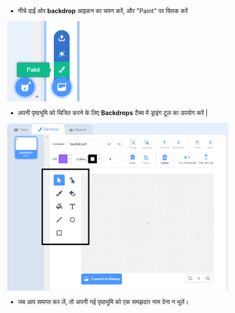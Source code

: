 + नीचे दाईं ओर **backdrop** आइकन का चयन करें, और "Paint" पर क्लिक करें

![नई पृष्ठभूमि पेंट करें](images/paint_backdrop_icon.png)

+ अपनी पृष्ठभूमि को चित्रित करने के लिए **Backdrops** टैब्स में ड्राइंग टूल का उपयोग करें |

![चित्रकारी के औज़ार](images/paint_tools_annotated.png)

+ जब आप समाप्त कर लें, तो अपनी नई पृष्ठभूमि को एक समझदार नाम देना न भूलें।